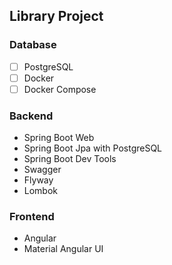 ## Library Project

### Database
- [ ] PostgreSQL
- [ ] Docker
- [ ] Docker Compose

### Backend
- Spring Boot Web
- Spring Boot Jpa with PostgreSQL
- Spring Boot Dev Tools
- Swagger
- Flyway
- Lombok

### Frontend
- Angular
- Material Angular UI

